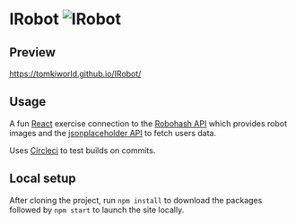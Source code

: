 # IRobot ![IRobot](https://robohash.org/4H1.png?size=40x40)

## Preview
https://tomkiworld.github.io/IRobot/

## Usage 
A fun [React](https://github.com/facebook/create-react-app) exercise connection to the [Robohash API](https://robohash.org/) which provides robot images and  the [jsonplaceholder API](https://jsonplaceholder.typicode.com/users) to fetch users data.

Uses [Circleci](https://circleci.com/) to test builds on commits.

## Local setup
After cloning the project, run `npm install` to download the packages followed by `npm start` to launch the site locally.
   